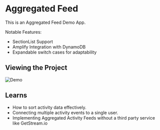 # Aggregated Feed

This is an Aggregated Feed Demo App.

Notable Features:

- SectionList Support
- Amplify Integration with DynamoDB
- Expandable switch cases for adaptability

## Viewing the Project

![Demo](assets/demo-medium.gif)

## Learns

- How to sort activity data effectively.
- Connecting multiple activity events to a single user.
- Implementing Aggregated Activity Feeds without a third party service like GetStream.io
